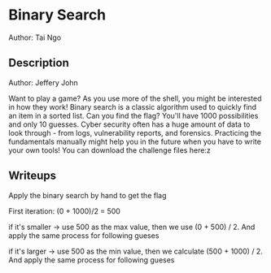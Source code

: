 # Binary Search
Author: Tai Ngo

## Description
Author: Jeffery John

Want to play a game? As you use more of the shell, you might be interested in how they work! Binary search is a classic algorithm used to quickly find an item in a sorted list. Can you find the flag? You'll have 1000 possibilities and only 10 guesses. Cyber security often has a huge amount of data to look through - from logs, vulnerability reports, and forensics. Practicing the fundamentals manually might help you in the future when you have to write your own tools! You can download the challenge files here:z

## Writeups

Apply the binary search by hand to get the flag

First iteration: (0 + 1000)/2 = 500

if it's smaller -> use 500 as the max value, then we use (0 + 500) / 2. And apply the same process for following gueses

if it's larger -> use 500 as the min value, then we calculate (500 + 1000) / 2. And apply the same process for following gueses
